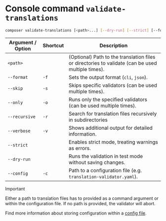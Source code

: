 # Console command `validate-translations`

```bash
composer validate-translations [<path>...] [--dry-run] [--strict] [--format|-f <cli|json>] [--skip|-s <VALIDATOR>...] [--only|-o <VALIDATOR>...] [--recursive|-r] [--verbose|-v] [--config|-c <CONFIG>]
```

| Argument / Option | Shortcut | Description                                                                                       |
|-------------------|----------|---------------------------------------------------------------------------------------------------|
| `<path>`          |          | (Optional) Path to the translation files or directories to validate (can be used multiple times). |
| `--format`        | `-f`     | Sets the output format (`cli`, `json`).                                                           |
| `--skip`          | `-s`     | Skips specific validators (can be used multiple times).                                           |
| `--only`          | `-o`     | Runs only the specified validators (can be used multiple times).                                  |
| `--recursive`     | `-r`     | Search for translation files recursively in subdirectories                                   |
| `--verbose`       | `-v`     | Shows additional output for detailed information.                                                 |
| `--strict`        |          | Enables strict mode, treating warnings as errors.                                                 |
| `--dry-run`       |          | Runs the validation in test mode without saving changes.                                          |
| `--config`        | `-c`     | Path to a configuration file (e.g. `translation-validator.yaml`).                                 |

> [!IMPORTANT]
> Either a path to translation files has to provided as a command argument or within the configuration file. If no path is provided, the validator will abort.

Find more information about storing configuration within a [config file](config-file.md).
